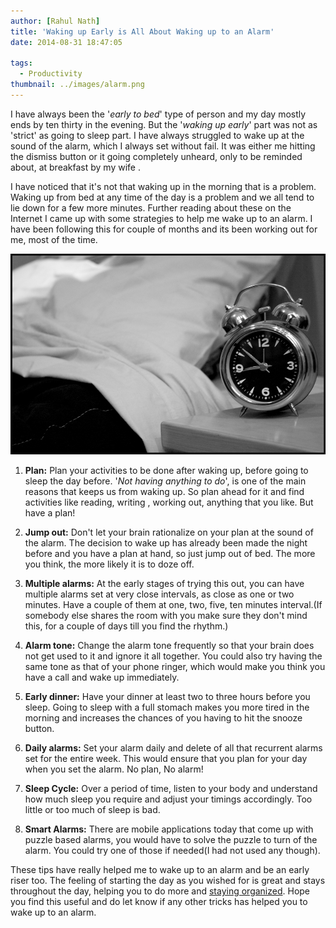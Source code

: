 ```yaml
---
author: [Rahul Nath]
title: 'Waking up Early is All About Waking up to an Alarm'
date: 2014-08-31 18:47:05
  
tags:
  - Productivity
thumbnail: ../images/alarm.png
---
```


I have always been the '_early to bed_' type of person and my day mostly ends by ten thirty in the evening. But the '_waking up early_' part was not as 'strict' as going to sleep part. I have always struggled to wake up at the sound of the alarm, which I always set without fail. It was either me hitting the dismiss button or it going completely unheard, only to be reminded about, at breakfast by my wife .

I have noticed that it's not that waking up in the morning that is a problem. Waking up from bed at any time of the day is a problem and we all tend to lie down for a few more minutes. Further reading about these on the Internet I came up with some strategies to help me wake up to an alarm. I have been following this for couple of months and its been working out for me, most of the time.

<a href="http://flic.kr/p/6Zfgdp" class="center" title="Image By Guilherme Tavares, used under Creative Commons from http://flic.kr/p/6Zfgdp"><img src="../images/alarm.png" class="center" alt="Image By Guilherme Tavares, used under Creative Commons from http://flic.kr/p/6Zfgdp"></a>

1. **Plan:** Plan your activities to be done after waking up, before going to sleep the day before. '_Not having anything to do_', is one of the main reasons that keeps us from waking up. So plan ahead for it and find activities like reading, writing , working out, anything that you like. But have a plan!

2. **Jump out:** Don't let your brain rationalize on your plan at the sound of the alarm. The decision to wake up has already been made the night before and you have a plan at hand, so just jump out of bed. The more you think, the more likely it is to doze off.

3. **Multiple alarms:** At the early stages of trying this out, you can have multiple alarms set at very close intervals, as close as one or two minutes. Have a couple of them at one, two, five, ten minutes interval.(If somebody else shares the room with you make sure they don't mind this, for a couple of days till you find the rhythm.)

4. **Alarm tone:** Change the alarm tone frequently so that your brain does not get used to it and ignore it all together. You could also try having the same tone as that of your phone ringer, which would make you think you have a call and wake up immediately.

5. **Early dinner:** Have your dinner at least two to three hours before you sleep. Going to sleep with a full stomach makes you more tired in the morning and increases the chances of you having to hit the snooze button.

6. **Daily alarms:** Set your alarm daily and delete of all that recurrent alarms set for the entire week. This would ensure that you plan for your day when you set the alarm. No plan, No alarm!

7. **Sleep Cycle:** Over a period of time, listen to your body and understand how much sleep you require and adjust your timings accordingly. Too little or too much of sleep is bad.

8. **Smart Alarms:** There are mobile applications today that come up with puzzle based alarms, you would have to solve the puzzle to turn of the alarm. You could try one of those if needed(I had not used any though).

These tips have really helped me to wake up to an alarm and be an early riser too. The feeling of starting the day as you wished for is great and stays throughout the day, helping you to do more and [staying organized](http://www.rahulpnath.com/blog/staying-organized-finding-a-system-to-manage-it-all/). Hope you find this useful and do let know if any other tricks has helped you to wake up to an alarm.
